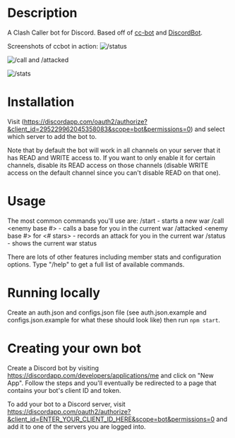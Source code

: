 # Description
A Clash Caller bot for Discord. Based off of <a href="https://github.com/butttons/cc-bot">cc-bot</a>
and <a href="https://github.com/chalda/DiscordBot">DiscordBot</a>.

Screenshots of ccbot in action:
![/status](http://i.imgur.com/Dfjy09V.png)

![/call and /attacked](http://i.imgur.com/oij2FMF.png)

![/stats](http://i.imgur.com/teYsCpe.png)

# Installation
Visit
(https://discordapp.com/oauth2/authorize?&client_id=295229962045358083&scope=bot&permissions=0) and select which
server to add the bot to.

Note that by default the bot will work in all channels on your server that it has READ and WRITE access to. If you want to only enable it for certain channels, disable its READ access on those channels (disable
WRITE access on the default channel since you can't disable READ on that one).

# Usage
The most common commands you'll use are:
/start <war size> <enemy clan name> - starts a new war
/call <enemy base #> - calls a base for you in the current war
/attacked <enemy base #> for <# stars> - records an attack for you in the current war
/status - shows the current war status

There are lots of other features including member stats and configuration options. Type "/help" to get a full list of available commands.

# Running locally
Create an auth.json and configs.json file (see auth.json.example and configs.json.example for what these should look
like) then run `npm start`.

# Creating your own bot
Create a Discord bot by visiting https://discordapp.com/developers/applications/me and click on "New App". Follow the
steps and you'll eventually be redirected to a page that contains your bot's client ID and token.

To add your bot to a Discord server, visit https://discordapp.com/oauth2/authorize?&client_id=ENTER_YOUR_CLIENT_ID_HERE&scope=bot&permissions=0 and add it to one of the servers you are logged into.